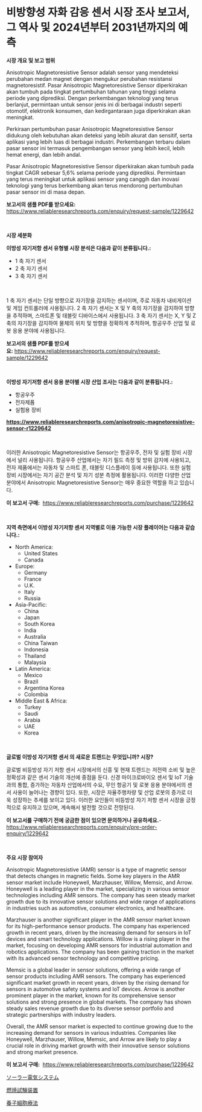 <p><h1>비방향성 자화 감응 센서 시장 조사 보고서, 그 역사 및 2024년부터 2031년까지의 예측</h1></p><p><strong>시장 개요 및 보고 범위</strong></p>
<p><p>Anisotropic Magnetoresistive Sensor adalah sensor yang mendeteksi perubahan medan magnet dengan mengukur perubahan resistansi magnetoresistif. Pasar Anisotropic Magnetoresistive Sensor diperkirakan akan tumbuh pada tingkat pertumbuhan tahunan yang tinggi selama periode yang diprediksi. Dengan perkembangan teknologi yang terus berlanjut, permintaan untuk sensor jenis ini di berbagai industri seperti otomotif, elektronik konsumen, dan kedirgantaraan juga diperkirakan akan meningkat.</p><p>Perkiraan pertumbuhan pasar Anisotropic Magnetoresistive Sensor didukung oleh kebutuhan akan deteksi yang lebih akurat dan sensitif, serta aplikasi yang lebih luas di berbagai industri. Perkembangan terbaru dalam pasar sensor ini termasuk pengembangan sensor yang lebih kecil, lebih hemat energi, dan lebih andal.</p><p>Pasar Anisotropic Magnetoresistive Sensor diperkirakan akan tumbuh pada tingkat CAGR sebesar 5,6% selama periode yang diprediksi. Permintaan yang terus meningkat untuk aplikasi sensor yang canggih dan inovasi teknologi yang terus berkembang akan terus mendorong pertumbuhan pasar sensor ini di masa depan.</p></p>
<p><strong>보고서의 샘플 PDF를 받으세요:</strong> <a href="https://www.reliableresearchreports.com/enquiry/request-sample/1229642">https://www.reliableresearchreports.com/enquiry/request-sample/1229642</a></p>
<p>&nbsp;</p>
<p><strong>시장 세분화</strong></p>
<p><strong>이방성 자기저항 센서 유형별 시장 분석은 다음과 같이 분류됩니다.:</strong></p>
<p><ul><li>1 축 자기 센서</li><li>2 축 자기 센서</li><li>3 축 자기 센서</li></ul></p>
<p>&nbsp;</p>
<p><p>1 축 자기 센서는 단일 방향으로 자기장을 감지하는 센서이며, 주로 자동차 내비게이션 및 게임 컨트롤러에 사용됩니다. 2 축 자기 센서는 X 및 Y 축의 자기장을 감지하여 방향을 추적하며, 스마트폰 및 태블릿 디바이스에서 사용됩니다. 3 축 자기 센서는 X, Y 및 Z 축의 자기장을 감지하여 물체의 위치 및 방향을 정확하게 추적하며, 항공우주 산업 및 로봇 응용 분야에 사용됩니다.</p></p>
<p><strong>보고서의 샘플 PDF를 받으세요:</strong>&nbsp;<a href="https://www.reliableresearchreports.com/enquiry/request-sample/1229642">https://www.reliableresearchreports.com/enquiry/request-sample/1229642</a></p>
<p>&nbsp;</p>
<p><strong> 이방성 자기저항 센서 응용 분야별 시장 산업 조사는 다음과 같이 분류됩니다.:</strong></p>
<p><ul><li>항공우주</li><li>전자제품</li><li>실험용 장비</li></ul></p>
<p><strong><a href="https://www.reliableresearchreports.com/anisotropic-magnetoresistive-sensor-r1229642">https://www.reliableresearchreports.com/anisotropic-magnetoresistive-sensor-r1229642</a></strong></p>
<p>&nbsp;</p>
<p><p>이러한 Anisotropic Magnetoresistive Sensor는 항공우주, 전자 및 실험 장비 시장에서 널리 사용됩니다. 항공우주 산업에서는 자기 필드 측정 및 방위 감지에 사용되고, 전자 제품에서는 자동차 및 스마트 폰, 태블릿 디스플레이 등에 사용됩니다. 또한 실험 장비 시장에서는 자기 공간 분석 및 자기 성분 측정에 활용됩니다. 이러한 다양한 산업 분야에서 Anisotropic Magnetoresistive Sensor는 매우 중요한 역할을 하고 있습니다.</p></p>
<p><strong>이 보고서 구매:</strong>&nbsp; <a href="https://www.reliableresearchreports.com/purchase/1229642">https://www.reliableresearchreports.com/purchase/1229642</a></p>
<p>&nbsp;</p>
<p><strong>지역 측면에서 이방성 자기저항 센서 지역별로 이용 가능한 시장 플레이어는 다음과 같습니다.:</strong></p>
<p><ul>
    <li>
        North America:
        <ul>
            <li>United States</li>
            <li>Canada</li>
        </ul>
    </li>
    <li>
        Europe:
        <ul>
            <li>Germany</li>
            <li>France</li>
            <li>U.K.</li>
            <li>Italy</li>
            <li>Russia</li>
        </ul>
    </li>
    <li>
        Asia-Pacific:
        <ul>
            <li>China</li>
            <li>Japan</li>
            <li>South Korea</li>
            <li>India</li>
            <li>Australia</li>
            <li>China Taiwan</li>
            <li>Indonesia</li>
            <li>Thailand</li>
            <li>Malaysia</li>
        </ul>
    </li>
    <li>
        Latin America:
        <ul>
            <li>Mexico</li>
            <li>Brazil</li>
            <li>Argentina Korea</li>
            <li>Colombia</li>
        </ul>
    </li>
    <li>
        Middle East & Africa:
        <ul>
            <li>Turkey</li>
            <li>Saudi</li>
            <li>Arabia</li>
            <li>UAE</li>
            <li>Korea</li>
        </ul>
    </li>
    </ul></p>
<p>&nbsp;</p>
<p><strong>글로벌 이방성 자기저항 센서 의 새로운 트렌드는 무엇입니까? 시장?</strong></p>
<p><p>글로벌 비등방성 자기 저항 센서 시장에서의 신흥 및 현재 트렌드는 저전력 소비 및 높은 정확성과 같은 센서 기술의 개선에 중점을 둔다. 신경 마이크로바이오 센서 및 IoT 기술과의 통합, 증가하는 자동차 산업에서의 수요, 무인 항공기 및 로봇 응용 분야에서의 센서 사용이 늘어나는 경향이 있다. 또한, 시장은 자율주행차량 및 산업 로봇의 증가로 더욱 성장하는 추세를 보이고 있다. 이러한 요인들이 비등방성 자기 저항 센서 시장을 긍정적으로 유지하고 있으며, 계속해서 발전할 것으로 전망된다.</p></p>
<p><strong>이 보고서를 구매하기 전에 궁금한 점이 있으면 문의하거나 공유하세요.</strong>- <a href="https://www.reliableresearchreports.com/enquiry/pre-order-enquiry/1229642">https://www.reliableresearchreports.com/enquiry/pre-order-enquiry/1229642</a></p>
<p>&nbsp;</p>
<p><strong>주요 시장 참여자</strong></p>
<p><p>Anisotropic Magnetoresistive (AMR) sensor is a type of magnetic sensor that detects changes in magnetic fields. Some key players in the AMR sensor market include Honeywell, Marzhauser, Willow, Memsic, and Arrow. Honeywell is a leading player in the market, specializing in various sensor technologies including AMR sensors. The company has seen steady market growth due to its innovative sensor solutions and wide range of applications in industries such as automotive, consumer electronics, and healthcare.</p><p>Marzhauser is another significant player in the AMR sensor market known for its high-performance sensor products. The company has experienced growth in recent years, driven by the increasing demand for sensors in IoT devices and smart technology applications. Willow is a rising player in the market, focusing on developing AMR sensors for industrial automation and robotics applications. The company has been gaining traction in the market with its advanced sensor technology and competitive pricing.</p><p>Memsic is a global leader in sensor solutions, offering a wide range of sensor products including AMR sensors. The company has experienced significant market growth in recent years, driven by the rising demand for sensors in automotive safety systems and IoT devices. Arrow is another prominent player in the market, known for its comprehensive sensor solutions and strong presence in global markets. The company has shown steady sales revenue growth due to its diverse sensor portfolio and strategic partnerships with industry leaders.</p><p>Overall, the AMR sensor market is expected to continue growing due to the increasing demand for sensors in various industries. Companies like Honeywell, Marzhauser, Willow, Memsic, and Arrow are likely to play a crucial role in driving market growth with their innovative sensor solutions and strong market presence.</p></p>
<p><strong>이 보고서 구매:</strong>&nbsp;&nbsp;<a href="https://www.reliableresearchreports.com/purchase/1229642">https://www.reliableresearchreports.com/purchase/1229642</a></p>
<p><p><a href="https://medium.com/@levihamilton5801940/%E5%A4%AA%E9%99%BD%E5%85%89%E7%99%BA%E9%9B%BB%E3%82%B7%E3%82%B9%E3%83%86%E3%83%A0%E5%B8%82%E5%A0%B4-%E5%B8%82%E5%A0%B4%E3%82%B7%E3%82%A7%E3%82%A2-%E5%B8%82%E5%A0%B4%E5%8B%95%E5%90%91-%E3%81%8A%E3%82%88%E3%81%B3%E5%B0%86%E6%9D%A5%E3%81%AE%E6%88%90%E9%95%B7%E3%82%92%E6%8E%A2%E3%82%8B-7a5ecccf75d6">ソーラー電気システム</a></p><p><a href="https://medium.com/@aaronanfotrrd897367/%E7%87%83%E7%84%BC%E8%A9%A6%E9%A8%93%E8%A3%85%E7%BD%AE%E5%B8%82%E5%A0%B4%E3%81%AE%E6%B4%9E%E5%AF%9F-%E5%B8%82%E5%A0%B4%E5%8B%95%E5%90%91-%E6%88%90%E9%95%B7-2024%E5%B9%B4%E3%81%8B%E3%82%892031%E5%B9%B4%E3%81%BE%E3%81%A7%E3%81%AE%E4%BA%88%E6%B8%AC-66ddbb5e3887">燃焼試験装置</a></p><p><a href="https://medium.com/@mookiesville/%E3%82%A2%E3%83%89%E3%83%97%E3%83%86%E3%82%A3%E3%83%96%E3%82%BB%E3%83%AB%E3%82%BB%E3%83%A9%E3%83%94%E3%83%BC%E5%B8%82%E5%A0%B4%E3%81%AE%E5%88%86%E6%9E%90-%E3%82%B0%E3%83%AD%E3%83%BC%E3%83%90%E3%83%AB%E7%94%A3%E6%A5%AD%E3%81%AE%E5%B1%95%E6%9C%9B%E3%81%A8%E4%BA%88%E6%B8%AC-2024%E5%B9%B4%E3%81%8B%E3%82%892031%E5%B9%B4-78175373019b">養子細胞療法</a></p></p>